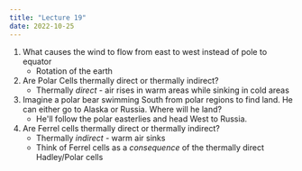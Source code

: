 ```yaml
---
title: "Lecture 19"
date: 2022-10-25
---
```


1. What causes the wind to flow from east to west instead of pole to equator
	* Rotation of the earth
2. Are Polar Cells thermally direct or thermally indirect?
	* Thermally *direct* - air rises in warm areas while sinking in cold areas
3. Imagine a polar bear swimming South from polar regions to find land. He can either go to Alaska or Russia. Where will he land?
	* He'll follow the polar easterlies and head West to Russia.
4. Are Ferrel cells thermally direct or thermally indirect?
	* Thermally *indirect* - warm air sinks
	* Think of Ferrel cells as a *consequence* of the thermally direct Hadley/Polar cells
